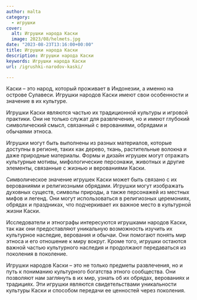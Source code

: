 ```yaml
---
author: malta
category:
  - игрушки
cover:
  alt: Игрушки народа Каски
  image: 2023/08/helmets.jpg
date: "2023-08-23T13:16:00+00:00"
title: Игрушки народа Каски
description: Игрушки народа Каски
keywords: Игрушки народа Каски
url: /igrushki-narodov-kaski/

---
```

Каски – это народ, который проживает в Индонезии, а именно на острове Сулавеси. Игрушки народов Каски имеют свои особенности и значение в их культуре.

Игрушки Каски являются частью их традиционной культуры и игровой практики. Они не только служат для развлечения, но и имеют глубокий символический смысл, связанный с верованиями, обрядами и обычаями этноса.

Игрушки могут быть выполнены из разных материалов, которые доступны в регионе, таких как дерево, ткань, растительные волокна и даже природные материалы. Формы и дизайн игрушек могут отражать культурные мотивы, мифологические персонажи, животных и другие элементы, связанные с жизнью и верованиями Каски.

Символическое значение игрушек Каски может быть связано с их верованиями и религиозными обрядами. Игрушки могут изображать духовных существ, символы природы, а также персонажей из местных мифов и легенд. Они могут использоваться в религиозных церемониях, обрядах и праздниках, что подчеркивает их важное место в культурной жизни Каски.

Исследователи и этнографы интересуются игрушками народов Каски, так как они предоставляют уникальную возможность изучить их культурное наследие, верования и обычаи. Они помогают понять мир этноса и его отношение к миру вокруг. Кроме того, игрушки остаются важной частью культурного наследия и продолжают передаваться из поколения в поколение.

Игрушки народов Каски – это не только предметы развлечения, но и путь к пониманию культурного богатства этного сообщества. Они позволяют нам заглянуть в их мир, узнать об их обрядах, верованиях и традициях. Эти игрушки являются свидетельствами уникальности культуры Каски и способом передачи ее ценностей через поколения.
